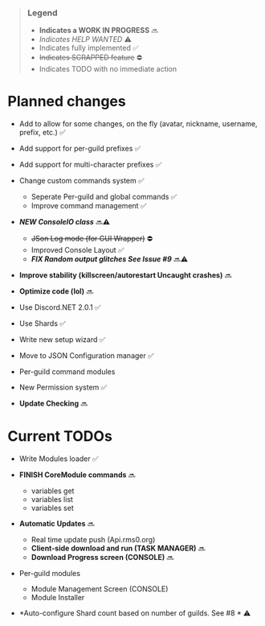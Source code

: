 >### Legend
>* **Indicates a WORK IN PROGRESS** 🔜
>* *Indicates HELP WANTED* ⚠
>* Indicates fully implemented ✅
>* ~~Indicates SCRAPPED feature~~ ⛔
>* Indicates TODO with no immediate action
# Planned changes
* Add to allow for some changes, on the fly (avatar, nickname, username, prefix, etc.) ✅
* Add support for per-guild prefixes ✅
* Add support for multi-character prefixes ✅
* Change custom commands system ✅ 
  * Seperate Per-guild and global commands ✅
  * Improve command management ✅
* ***NEW ConsoleIO class*** 🔜⚠
   * ~~JSon Log mode (for GUI Wrapper)~~ ⛔
   * Improved Console Layout ✅
   * ***FIX Random output glitches See Issue #9*** 🔜⚠
   
* **Improve stability (killscreen/autorestart Uncaught crashes)** 🔜
* **Optimize code (lol)** 🔜
* Use Discord.NET 2.0.1 ✅
* Use Shards ✅
* Write new setup wizard ✅
* Move to JSON Configuration manager ✅
* Per-guild command modules
* New Permission system ✅
* **Update Checking** 🔜

# Current TODOs
* Write Modules loader ✅
* **FINISH CoreModule commands** 🔜
   * variables get
   * variables list
   * variables set
   
* **Automatic Updates** 🔜
   * Real time update push (Api.rms0.org)
   * **Client-side download and run (TASK MANAGER)** 🔜
   * **Download Progress screen (CONSOLE)** 🔜
   
* Per-guild modules
   * Module Management Screen (CONSOLE)
   * Module Installer
   
* *Auto-configure Shard count based on number of guilds. See #8 * ⚠
